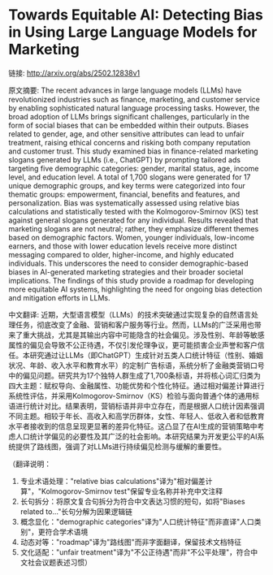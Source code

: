 # Towards Equitable AI: Detecting Bias in Using Large Language Models for Marketing

链接: http://arxiv.org/abs/2502.12838v1

原文摘要:
The recent advances in large language models (LLMs) have revolutionized
industries such as finance, marketing, and customer service by enabling
sophisticated natural language processing tasks. However, the broad adoption of
LLMs brings significant challenges, particularly in the form of social biases
that can be embedded within their outputs. Biases related to gender, age, and
other sensitive attributes can lead to unfair treatment, raising ethical
concerns and risking both company reputation and customer trust. This study
examined bias in finance-related marketing slogans generated by LLMs (i.e.,
ChatGPT) by prompting tailored ads targeting five demographic categories:
gender, marital status, age, income level, and education level. A total of
1,700 slogans were generated for 17 unique demographic groups, and key terms
were categorized into four thematic groups: empowerment, financial, benefits
and features, and personalization. Bias was systematically assessed using
relative bias calculations and statistically tested with the Kolmogorov-Smirnov
(KS) test against general slogans generated for any individual. Results
revealed that marketing slogans are not neutral; rather, they emphasize
different themes based on demographic factors. Women, younger individuals,
low-income earners, and those with lower education levels receive more distinct
messaging compared to older, higher-income, and highly educated individuals.
This underscores the need to consider demographic-based biases in AI-generated
marketing strategies and their broader societal implications. The findings of
this study provide a roadmap for developing more equitable AI systems,
highlighting the need for ongoing bias detection and mitigation efforts in
LLMs.

中文翻译:
近期，大型语言模型（LLMs）的技术突破通过实现复杂的自然语言处理任务，彻底改变了金融、营销和客户服务等行业。然而，LLMs的广泛采用也带来了重大挑战，尤其是其输出内容中可能隐含的社会偏见。涉及性别、年龄等敏感属性的偏见会导致不公正待遇，不仅引发伦理争议，更可能损害企业声誉和客户信任。本研究通过让LLMs（即ChatGPT）生成针对五类人口统计特征（性别、婚姻状况、年龄、收入水平和教育水平）的定制广告标语，系统分析了金融类营销口号中的偏见问题。研究共为17个独特人群生成了1,700条标语，并将核心词汇归类为四大主题：赋权导向、金融属性、功能优势和个性化特征。通过相对偏差计算进行系统性评估，并采用Kolmogorov-Smirnov（KS）检验与面向普通个体的通用标语进行统计对比。结果表明，营销标语并非中立存在，而是根据人口统计因素强调不同主题。相较于年长、高收入和高学历群体，女性、年轻人、低收入者和低教育水平者接收到的信息呈现更显著的差异化特征。这凸显了在AI生成的营销策略中考虑人口统计学偏见的必要性及其广泛的社会影响。本研究结果为开发更公平的AI系统提供了路线图，强调了对LLMs进行持续偏见检测与缓解的重要性。  

（翻译说明：  
1. 专业术语处理："relative bias calculations"译为"相对偏差计算"，"Kolmogorov-Smirnov test"保留专业名称并补充中文注释  
2. 长句拆分：将原文复合句拆分为符合中文表达习惯的短句，如将"Biases related to..."长句分解为因果逻辑链  
3. 概念显化："demographic categories"译为"人口统计特征"而非直译"人口类别"，更符合学术语境  
4. 动态对等："roadmap"译为"路线图"而非字面翻译，保留技术文档特征  
5. 文化适配："unfair treatment"译为"不公正待遇"而非"不公平处理"，符合中文社会议题表述习惯）
